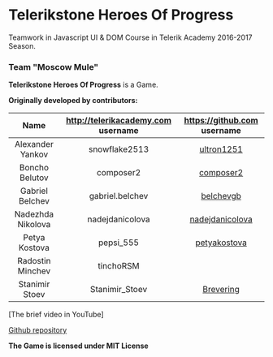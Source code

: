 # Telerikstone Heroes Of Progress 
Teamwork in Javascript UI & DOM Course in Telerik Academy 2016-2017 Season.

### Team "Moscow Mule"


**Telerikstone Heroes Of Progress** is a Game.

**Originally developed by contributors:**

|       Name        | http://telerikacademy.com username |              https://github.com username              |
|:-----------------:|:----------------------------------:|:-----------------------------------------------------:|
| Alexander Yankov  |           snowflake2513            | [ultron1251](https://github.com/ultron1251)           |
| Boncho Belutov    |           composer2                | [composer2](https://github.com/composer2)             |
| Gabriel Belchev   |           gabriel.belchev          | [belchevgb](https://github.com/belchevgb)             |
| Nadezhda Nikolova |         nadejdanicolova            | [nadejdanicolova](https://github.com/nadejdanicolova) |
| Petya Kostova     |          pepsi_555                 | [petyakostova](https://github.com/petyakostova)       |
| Radostin Minchev  |           tinchoRSM                |                                                       |
| Stanimir Stoev    |          Stanimir_Stoev            | [Brevering](https://github.com/Brevering)             |


[The brief video in YouTube]

[Github repository](https://github.com/belchevgb/Telerikstone-Heroes-Of-Progess)


**The Game is licensed under MIT License**
